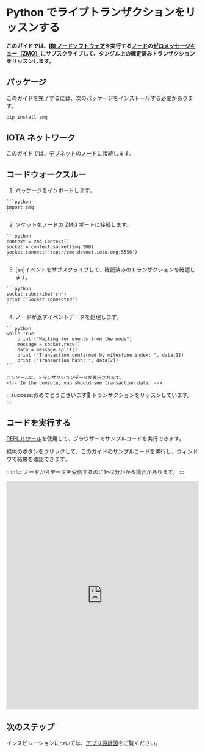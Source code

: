 # Python でライブトランザクションをリッスンする
<!-- # Listen for live transactions in Python -->

**このガイドでは、[IRI ノードソフトウェア](root://node-software/0.1/iri/introduction/overview.md)を実行する[ノード](root://getting-started/0.1/network/nodes.md)の[ゼロメッセージキュー（ZMQ）](https://zeromq.org/)にサブスクライブして、タングル上の確定済みトランザクションをリッスンします。**
<!-- **In this guide, you listen to the Tangle for confirmed transactions by subscribing to the [zero message queue (ZMQ)](https://zeromq.org/) on [nodes](root://getting-started/0.1/network/nodes.md) that run the [IRI node software](root://node-software/0.1/iri/introduction/overview.md).** -->

## パッケージ
<!-- ## Packages -->

このガイドを完了するには、次のパッケージをインストールする必要があります。
<!-- To complete this guide, you need to install the following package: -->

```bash
pip install zmq
```

## IOTA ネットワーク
<!-- ## IOTA network -->

このガイドでは、[デブネット](root://getting-started/0.1/network/iota-networks.md#devnet)の[ノード](root://getting-started/0.1/network/nodes.md)に接続します。
<!-- In this guide, we connect to a node on the [Devnet](root://getting-started/0.1/network/iota-networks.md#devnet). -->

## コードウォークスルー
<!-- ## Code walkthrough -->

1. パッケージをインポートします。
  <!-- 1. Import the packages -->

    ```python
    import zmq
    ```

2. ソケットをノードの ZMQ ポートに接続します。
  <!-- 2. Connect the socket to a node's ZMQ port -->

    ```python
    context = zmq.Context()
	socket = context.socket(zmq.SUB)
    socket.connect('tcp://zmq.devnet.iota.org:5556')
    ```

3. [`sn`]イベントをサブスクライブして、確認済みのトランザクションを確認します。
  <!-- 3. Subscribe to the [`sn`](root://node-software/0.1/iri/references/zmq-events.md) event to see confirmed transactions -->

    ```python
    socket.subscribe('sn')
    print ("Socket connected")
    ```

4. ノードが返すイベントデータを処理します。
  <!-- 4. Process the event data that the node returns -->

    ```python
    while True:
        print ("Waiting for events from the node")
        message = socket.recv()
        data = message.split()
        print ("Transaction confirmed by milestone index: ", data[1])
        print ("Transaction hash: ", data[2])
    ```

    コンソールに、トランザクションデータが表示されます。
    <!-- In the console, you should see transaction data. -->

:::success:おめでとうございます:tada:
トランザクションをリッスンしています。
:::
<!-- :::success:Congratulations :tada: -->
<!-- You're listening to transactions -->
<!-- ::: -->

## コードを実行する
<!-- ## Run the code -->

[REPL.it ツール](https://repl.it)を使用して、ブラウザーでサンプルコードを実行できます。
<!-- We use the [REPL.it tool](https://repl.it) to allow you to run sample code in the browser. -->

緑色のボタンをクリックして、このガイドのサンプルコードを実行し、ウィンドウで結果を確認できます。
<!-- Click the green button to run the sample code in this guide and see the results in the window. -->

:::info:
ノードからデータを受信するのに1〜2分かかる場合があります。
:::
<!-- :::info: -->
<!-- It may take a minute or two to receive data from the node. -->
<!-- ::: -->

<iframe height="600px" width="100%" src="https://repl.it/@jake91/ZMQ-example-Python?lite=true" scrolling="no" frameborder="no" allowtransparency="true" allowfullscreen="true" sandbox="allow-forms allow-pointer-lock allow-popups allow-same-origin allow-scripts allow-modals"></iframe>

## 次のステップ
<!-- ## Next steps -->

インスピレーションについては、[アプリ設計図](root://blueprints/0.1/introduction/overview.md)をご覧ください。
<!-- Take a look at our [app blueprints](root://blueprints/0.1/introduction/overview.md) for inspiration -->
